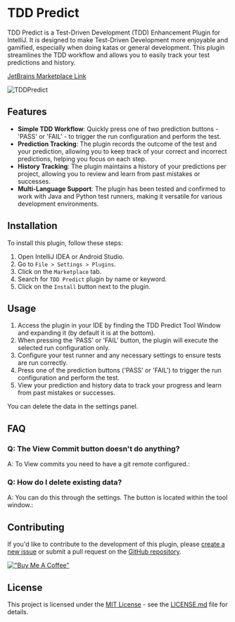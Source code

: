 # TDD Predict

TDD Predict is a Test-Driven Development (TDD) Enhancement Plugin for IntelliJ. It is designed to make Test-Driven Development more enjoyable and gamified, especially when doing katas or general development. This plugin streamlines the TDD workflow and allows you to easily track your test predictions and history.

[JetBrains Marketplace Link](https://plugins.jetbrains.com/plugin/21641-tdd-predict)

![TDDPredict](https://cdn.discordapp.com/attachments/1077304012329721856/1103153885025140807/TDDPredict.gif)

## Features

- **Simple TDD Workflow**: Quickly press one of two prediction buttons - 'PASS' or 'FAIL' - to trigger the run configuration and perform the test.
- **Prediction Tracking**: The plugin records the outcome of the test and your prediction, allowing you to keep track of your correct and incorrect predictions, helping you focus on each step.
- **History Tracking**: The plugin maintains a history of your predictions per project, allowing you to review and learn from past mistakes or successes.
- **Multi-Language Support**: The plugin has been tested and confirmed to work with Java and Python test runners, making it versatile for various development environments.

## Installation

To install this plugin, follow these steps:

1. Open IntelliJ IDEA or Android Studio.
2. Go to `File > Settings > Plugins`.
3. Click on the `Marketplace` tab.
4. Search for `TDD Predict` plugin by name or keyword.
5. Click on the `Install` button next to the plugin.

## Usage

1. Access the plugin in your IDE by finding the TDD Predict Tool Window and expanding it (by default it is at the bottom).
2. When pressing the 'PASS' or 'FAIL' button, the plugin will execute the selected run configuration only.
2. Configure your test runner and any necessary settings to ensure tests are run correctly.
3. Press one of the prediction buttons ('PASS' or 'FAIL') to trigger the run configuration and perform the test.
4. View your prediction and history data to track your progress and learn from past mistakes or successes.

You can delete the data in the settings panel.

## FAQ

### Q: The View Commit button doesn't do anything?

A: To View commits you need to have a git remote configured.:

### Q: How do I delete existing data?

A: You can do this through the settings. The button is located within the tool window.:

## Contributing

If you'd like to contribute to the development of this plugin, please [create a new issue](https://github.com/yakampe/TDDPredict/issues/new) or submit a pull request on the [GitHub repository](https://github.com/yakampe/TDDPredict).

[!["Buy Me A Coffee"](https://www.buymeacoffee.com/assets/img/custom_images/orange_img.png)](https://www.buymeacoffee.com/yaniskampe)


## License

This project is licensed under the [MIT License](LICENSE.md) - see the [LICENSE.md](LICENSE.md) file for details.
